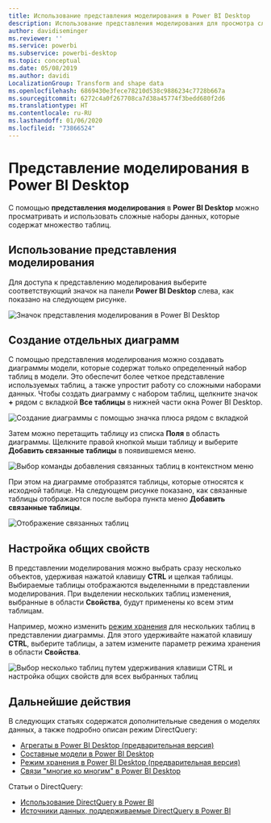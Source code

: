 ```yaml
---
title: Использование представления моделирования в Power BI Desktop
description: Использование представления моделирования для просмотра сложных наборов данных в визуальном формате в Power BI Desktop
author: davidiseminger
ms.reviewer: ''
ms.service: powerbi
ms.subservice: powerbi-desktop
ms.topic: conceptual
ms.date: 05/08/2019
ms.author: davidi
LocalizationGroup: Transform and shape data
ms.openlocfilehash: 6869430e3fece78210d538c9886234c7728b667a
ms.sourcegitcommit: 6272c4a0f267708ca7d38a45774f3bedd680f2d6
ms.translationtype: HT
ms.contentlocale: ru-RU
ms.lasthandoff: 01/06/2020
ms.locfileid: "73866524"
---
```

# <a name="modeling-view-in-power-bi-desktop"></a>Представление моделирования в Power BI Desktop

С помощью **представления моделирования** в **Power BI Desktop** можно просматривать и использовать сложные наборы данных, которые содержат множество таблиц.


## <a name="using-modeling-view"></a>Использование представления моделирования

Для доступа к представлению моделирования выберите соответствующий значок на панели **Power BI Desktop** слева, как показано на следующем рисунке.

![Значок представления моделирования в Power BI Desktop](media/desktop-modeling-view/modeling-view_02.png)

## <a name="creating-separate-diagrams"></a>Создание отдельных диаграмм

С помощью представления моделирования можно создавать диаграммы модели, которые содержат только определенный набор таблиц в модели. Это обеспечит более четкое представление используемых таблиц, а также упростит работу со сложными наборами данных. Чтобы создать диаграмму с набором таблиц, щелкните значок **+** рядом с вкладкой **Все таблицы** в нижней части окна Power BI Desktop.

![Создание диаграммы с помощью значка плюса рядом с вкладкой](media/desktop-modeling-view/modeling-view_03.png)

Затем можно перетащить таблицу из списка **Поля** в область диаграммы. Щелкните правой кнопкой мыши таблицу и выберите **Добавить связанные таблицы** в появившемся меню.

![Выбор команды добавления связанных таблиц в контекстном меню](media/desktop-modeling-view/modeling-view_04.png)

При этом на диаграмме отобразятся таблицы, которые относятся к исходной таблице. На следующем рисунке показано, как связанные таблицы отображаются после выбора пункта меню **Добавить связанные таблицы**.

![Отображение связанных таблиц](media/desktop-modeling-view/modeling-view_05.png)

## <a name="setting-common-properties"></a>Настройка общих свойств

В представлении моделирования можно выбрать сразу несколько объектов, удерживая нажатой клавишу **CTRL** и щелкая таблицы. Выбираемые таблицы отображаются выделенными в представлении моделирования. При выделении нескольких таблиц изменения, выбранные в области **Свойства**, будут применены ко всем этим таблицам.

Например, можно изменить [режим хранения](desktop-storage-mode.md) для нескольких таблиц в представлении диаграммы. Для этого удерживайте нажатой клавишу **CTRL**, выберите таблицы, а затем измените параметр режима хранения в области **Свойства**.

![Выбор несколько таблиц путем удерживания клавиши CTRL и настройка общих свойств для всех выбранных таблиц](media/desktop-modeling-view/modeling-view_06.png)


## <a name="next-steps"></a>Дальнейшие действия

В следующих статьях содержатся дополнительные сведения о моделях данных, а также подробно описан режим DirectQuery:

* [Агрегаты в Power BI Desktop (предварительная версия)](desktop-aggregations.md)
* [Составные модели в Power BI Desktop](desktop-composite-models.md)
* [Режим хранения в Power BI Desktop (предварительная версия)](desktop-storage-mode.md)
* [Связи "многие ко многим" в Power BI Desktop](desktop-many-to-many-relationships.md)


Статьи о DirectQuery:

* [Использование DirectQuery в Power BI](desktop-directquery-about.md)
* [Источники данных, поддерживаемые DirectQuery в Power BI](desktop-directquery-data-sources.md)
